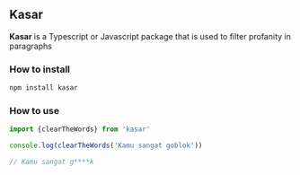 ## Kasar

**Kasar** is a Typescript or Javascript package that is used to filter profanity in paragraphs

### How to install

```bash
npm install kasar
```

### How to use

```ts
import {clearTheWords} from 'kasar'

console.log(clearTheWords('Kamu sangat goblok'))

// Kamu sangat g****k
```